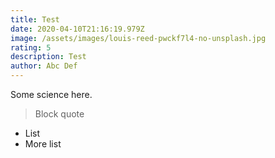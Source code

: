 ```yaml
---
title: Test
date: 2020-04-10T21:16:19.979Z
image: /assets/images/louis-reed-pwckf7l4-no-unsplash.jpg
rating: 5
description: Test
author: Abc Def
---
```

Some science here.

> Block quote

- List
- More list
